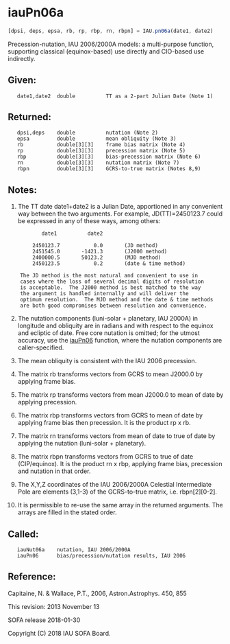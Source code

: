 # iauPn06a

```js
[dpsi, deps, epsa, rb, rp, rbp, rn, rbpn] = IAU.pn06a(date1, date2)
```

Precession-nutation, IAU 2006/2000A models:  a multi-purpose function,
supporting classical (equinox-based) use directly and CIO-based use
indirectly.

## Given:
```
   date1,date2  double          TT as a 2-part Julian Date (Note 1)
```

## Returned:
```
   dpsi,deps    double          nutation (Note 2)
   epsa         double          mean obliquity (Note 3)
   rb           double[3][3]    frame bias matrix (Note 4)
   rp           double[3][3]    precession matrix (Note 5)
   rbp          double[3][3]    bias-precession matrix (Note 6)
   rn           double[3][3]    nutation matrix (Note 7)
   rbpn         double[3][3]    GCRS-to-true matrix (Notes 8,9)
```

## Notes:

1)  The TT date date1+date2 is a Julian Date, apportioned in any
    convenient way between the two arguments.  For example,
    JD(TT)=2450123.7 could be expressed in any of these ways,
    among others:

```
           date1          date2

        2450123.7           0.0       (JD method)
        2451545.0       -1421.3       (J2000 method)
        2400000.5       50123.2       (MJD method)
        2450123.5           0.2       (date & time method)

    The JD method is the most natural and convenient to use in
    cases where the loss of several decimal digits of resolution
    is acceptable.  The J2000 method is best matched to the way
    the argument is handled internally and will deliver the
    optimum resolution.  The MJD method and the date & time methods
    are both good compromises between resolution and convenience.
```

2)  The nutation components (luni-solar + planetary, IAU 2000A) in
    longitude and obliquity are in radians and with respect to the
    equinox and ecliptic of date.  Free core nutation is omitted;
    for the utmost accuracy, use the [iauPn06][1] function, where the
    nutation components are caller-specified.

3)  The mean obliquity is consistent with the IAU 2006 precession.

4)  The matrix rb transforms vectors from GCRS to mean J2000.0 by
    applying frame bias.

5)  The matrix rp transforms vectors from mean J2000.0 to mean of
    date by applying precession.

6)  The matrix rbp transforms vectors from GCRS to mean of date by
    applying frame bias then precession.  It is the product rp x rb.

7)  The matrix rn transforms vectors from mean of date to true of
    date by applying the nutation (luni-solar + planetary).

8)  The matrix rbpn transforms vectors from GCRS to true of date
    (CIP/equinox).  It is the product rn x rbp, applying frame bias,
    precession and nutation in that order.

9)  The X,Y,Z coordinates of the IAU 2006/2000A Celestial
    Intermediate Pole are elements (3,1-3) of the GCRS-to-true
    matrix, i.e. rbpn[2][0-2].

10) It is permissible to re-use the same array in the returned
    arguments.  The arrays are filled in the stated order.

## Called:
```
   iauNut06a    nutation, IAU 2006/2000A
   iauPn06      bias/precession/nutation results, IAU 2006
```

## Reference:

   Capitaine, N. & Wallace, P.T., 2006, Astron.Astrophys. 450, 855

This revision:  2013 November 13

SOFA release 2018-01-30

Copyright (C) 2018 IAU SOFA Board.

[1]: iau.pn06.md
